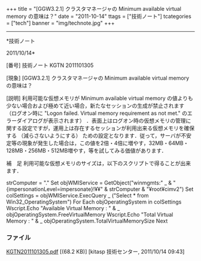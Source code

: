 ﻿+++
title = "[GGW3.2.1] クラスタマネージャの Minimum available virtual memory の意味は？"
date = "2011-10-14"
ttags = ["技術ノート"]
tcategories = ["tech"]
banner = "img/technote.jpg"
+++

-----------------------------------------------------------------------------------------------------------------------------

*技術ノート

2011/10/14*


[番号]
技術ノート KGTN 2011101305

[現象]
[GGW3.2.1] クラスタマネージャの Minimum available virtual memory
の意味は？

[説明]
利用可能な仮想メモリが Minimum available virtual memory
の値よりも少ない場合および極めて近い場合，新たなセッションの生成が禁止されます
（ログオン時に "Logon failed. Virtual memory requirement as not met."
のエラーダイアログが表示されます）
．表面上はログオン時の仮想メモリの管理に関する設定ですが，運用上は存在するセッションが利用出来る仮想メモリを確保する
（減らさないようにする）
ための設定となります．従って，サーバが不安定等の現象が発生した場合は，この値を2倍・4倍に増やす，32MB・64MB・128MB・256MB・512MB増やす，等を試してみる価値があります．

補　足
利用可能な仮想メモリのサイズは，以下のスクリプトで得ることが出来ます．

strComputer = "."
Set objWMIService = GetObject("winmgmts:" _
& "{impersonationLevel=impersonate}!¥¥" & strComputer &
"¥root¥cimv2")
Set colSettings = objWMIService.ExecQuery _
("Select * from Win32_OperatingSystem")
For Each objOperatingSystem in colSettings
Wscript.Echo "Available Virtual Memory : " & _
objOperatingSystem.FreeVirtualMemory
Wscript.Echo "Total Virtual Memory : " & _
objOperatingSystem.TotalVirtualMemorySize
Next


### ファイル

 
 


[KGTN2011101305.pdf](http://techreport.kitasp.net/attachments/download/660/KGTN2011101305.pdf)
 [(68.2 KB)] [kitasp 技術センター, 2011/10/14
09:43]


 


 

